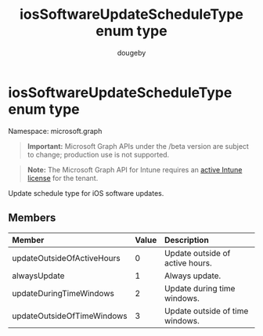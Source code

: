 ﻿---
title: "iosSoftwareUpdateScheduleType enum type"
description: "Update schedule type for iOS software updates."
author: "dougeby"
localization_priority: Normal
ms.prod: "intune"
doc_type: enumPageType
---

# iosSoftwareUpdateScheduleType enum type

Namespace: microsoft.graph

> **Important:** Microsoft Graph APIs under the /beta version are subject to change; production use is not supported.

> **Note:** The Microsoft Graph API for Intune requires an [active Intune license](https://go.microsoft.com/fwlink/?linkid=839381) for the tenant.

Update schedule type for iOS software updates.

## Members

| Member                     | Value | Description                     |
| :------------------------- | :---- | :------------------------------ |
| updateOutsideOfActiveHours | 0     | Update outside of active hours. |
| alwaysUpdate               | 1     | Always update.                  |
| updateDuringTimeWindows    | 2     | Update during time windows.     |
| updateOutsideOfTimeWindows | 3     | Update outside of time windows. |
